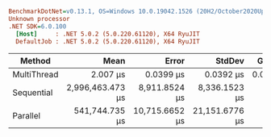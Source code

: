 ``` ini

BenchmarkDotNet=v0.13.1, OS=Windows 10.0.19042.1526 (20H2/October2020Update)
Unknown processor
.NET SDK=6.0.100
  [Host]     : .NET 5.0.2 (5.0.220.61120), X64 RyuJIT
  DefaultJob : .NET 5.0.2 (5.0.220.61120), X64 RyuJIT


```
|      Method |             Mean |          Error |         StdDev |  Gen 0 | Allocated |
|------------ |-----------------:|---------------:|---------------:|-------:|----------:|
| MultiThread |         2.007 μs |      0.0399 μs |      0.0392 μs | 0.0267 |     185 B |
|  Sequential | 2,996,463.473 μs |  8,911.8524 μs |  8,336.1523 μs |      - |     704 B |
|    Parallel |   541,744.735 μs | 10,715.6652 μs | 21,151.6776 μs |      - |   9,688 B |
